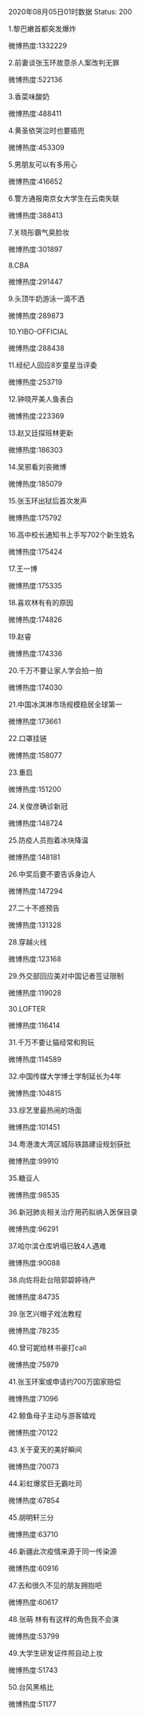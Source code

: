 2020年08月05日01时数据
Status: 200

1.黎巴嫩首都突发爆炸

微博热度:1332229

2.前妻谈张玉环故意杀人案改判无罪

微博热度:522136

3.香菜味酸奶

微博热度:488411

4.黄圣依哭泣时也要插兜

微博热度:453309

5.男朋友可以有多用心

微博热度:416652

6.警方通报南京女大学生在云南失联

微博热度:388413

7.关晓彤霸气臭脸妆

微博热度:301897

8.CBA

微博热度:291447

9.头顶牛奶游泳一滴不洒

微博热度:289873

10.YIBO-OFFICIAL

微博热度:288438

11.经纪人回应8岁童星当评委

微博热度:253719

12.钟晓芹美人鱼表白

微博热度:223369

13.赵又廷探班林更新

微博热度:186303

14.吴邪看刘丧微博

微博热度:185079

15.张玉环出狱后首次发声

微博热度:175792

16.高中校长通知书上手写702个新生姓名

微博热度:175424

17.王一博

微博热度:175335

18.喜欢林有有的原因

微博热度:174826

19.赵睿

微博热度:174336

20.千万不要让家人学会拍一拍

微博热度:174030

21.中国冰淇淋市场规模稳居全球第一

微博热度:173661

22.口罩挂链

微博热度:158077

23.重启

微博热度:151200

24.关俊彦确诊新冠

微博热度:148724

25.防疫人员抱着冰块降温

微博热度:148181

26.中奖后要不要告诉身边人

微博热度:147294

27.二十不惑预告

微博热度:131328

28.穿越火线

微博热度:123168

29.外交部回应美对中国记者签证限制

微博热度:119028

30.LOFTER

微博热度:116414

31.千万不要让猫经常和狗玩

微博热度:114589

32.中国传媒大学博士学制延长为4年

微博热度:104815

33.综艺里最热闹的场面

微博热度:101451

34.粤港澳大湾区城际铁路建设规划获批

微博热度:99910

35.糖豆人

微博热度:98535

36.新冠肺炎相关治疗用药拟纳入医保目录

微博热度:96291

37.哈尔滨仓库坍塌已致4人遇难

微博热度:90088

38.向佐将赴台陪郭碧婷待产

微博热度:84735

39.张艺兴帽子戏法教程

微博热度:78235

40.曾可妮给林书豪打call

微博热度:75979

41.张玉环案或申请约700万国家赔偿

微博热度:71096

42.鲸鱼母子主动与游客嬉戏

微博热度:70122

43.关于夏天的美好瞬间

微博热度:70073

44.彩虹爆浆巨无霸吐司

微博热度:67854

45.胡明轩三分

微博热度:63710

46.新疆此次疫情来源于同一传染源

微博热度:60916

47.去和很久不见的朋友拥抱吧

微博热度:60617

48.张萌 林有有这样的角色我不会演

微博热度:53799

49.大学生研发证件照自动上妆

微博热度:51743

50.台风黑格比

微博热度:51177


